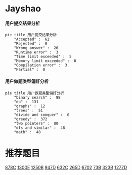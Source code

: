 # Jayshao

<!-- tabs:start -->



#### **用户提交结果分析**

```mermaid
pie title 用户提交结果分析
    "Accepted" :  62
    "Rejected" :  0
    "Wrong answer" :  26
    "Runtime error" :  3
    "Time limit exceeded" :  5
    "Memory limit exceeded" :  0
    "Compilation error" :  3
    "Partial" :  0
```

#### **用户做题类型偏好分析**

```mermaid
pie title 用户做题类型偏好分析
    "binary search" :  88
    "dp" :  131
    "graphs" :  12
    "trees" :  51
    "divide and conquer" :  0
    "greedy" :  372
    "two pointers" :  80
    "dfs and similar" :  48
    "math" :  48
```



<!-- tabs:end -->
# 推荐题目
[878C](https://codeforces.com/contest/878/problem/C)
[1300E](https://codeforces.com/contest/1300/problem/E)
[1250B](https://codeforces.com/contest/1250/problem/B)
[947D](https://codeforces.com/contest/947/problem/D)
[632C](https://codeforces.com/contest/632/problem/C)
[265D](https://codeforces.com/contest/265/problem/D)
[6702](https://codeforces.com/contest/670/problem/2)
[73B](https://codeforces.com/contest/73/problem/B)
[323B](https://codeforces.com/contest/323/problem/B)
[1277D](https://codeforces.com/contest/1277/problem/D)
